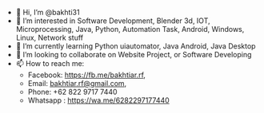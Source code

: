 - 👋 Hi, I’m @bakhti31
- 👀 I’m interested in Software Development, Blender 3d, IOT, Microprocessing, Java, Python, Automation Task, Android, Windows, Linux, Network stuff
- 🌱 I’m currently learning Python uiautomator, Java Android, Java Desktop
- 💞️ I’m looking to collaborate on Website Project, or Software Developing
- 📫 How to reach me: 
    - Facebook: https://fb.me/bakhtiar.rf, 
    - Email: bakhtiar.rf@gmail.com, 
    - Phone: +62 822 9717 7440
    - Whatsapp : https://wa.me/6282297177440



<!---
bakhti31/bakhti31 is a ✨ special ✨ repository because its `README.md` (this file) appears on your GitHub profile.
You can click the Preview link to take a look at your changes.
--->
